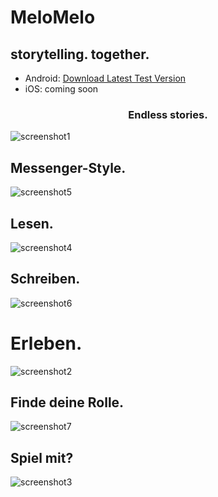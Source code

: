 # MeloMelo
## storytelling. together.

* Android: [Download Latest Test Version](http://huy-le.de/melomelo/latest.apk)
* iOS: coming soon

<h3 style="text-align: center;" >Endless stories.</h3>

![screenshot1](https://github.com/dreiklangdev/MeloMelo-Page/raw/master/img/screen1_framed.png "Screenshot1")

## Messenger-Style.

![screenshot5](https://github.com/dreiklangdev/MeloMelo-Page/raw/master/img/screen6_framed.png "Screenshot5")

## Lesen.

![screenshot4](https://github.com/dreiklangdev/MeloMelo-Page/raw/master/img/screen5_framed.png "Screenshot4")

## Schreiben.

![screenshot6](https://github.com/dreiklangdev/MeloMelo-Page/raw/master/img/screen7_framed.png "Screenshot6")

# Erleben.

![screenshot2](https://github.com/dreiklangdev/MeloMelo-Page/raw/master/img/screen2_framed.png "Screenshot2")

## Finde deine Rolle.

![screenshot7](https://github.com/dreiklangdev/MeloMelo-Page/raw/master/img/screen8_framed.png "Screenshot7")

## Spiel mit?

![screenshot3](https://github.com/dreiklangdev/MeloMelo-Page/raw/master/img/screen4_framed.png "Screenshot3")
